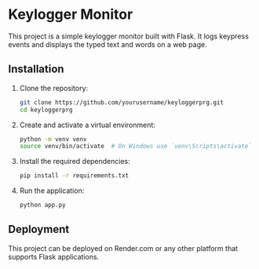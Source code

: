 # Keylogger Monitor

This project is a simple keylogger monitor built with Flask. It logs keypress events and displays the typed text and words on a web page.

## Installation

1. Clone the repository:

    ```bash
    git clone https://github.com/yourusername/keyloggerprg.git
    cd keyloggerprg
    ```

2. Create and activate a virtual environment:

    ```bash
    python -m venv venv
    source venv/bin/activate  # On Windows use `venv\Scripts\activate`
    ```

3. Install the required dependencies:

    ```bash
    pip install -r requirements.txt
    ```

4. Run the application:

    ```bash
    python app.py
    ```

## Deployment

This project can be deployed on Render.com or any other platform that supports Flask applications.
